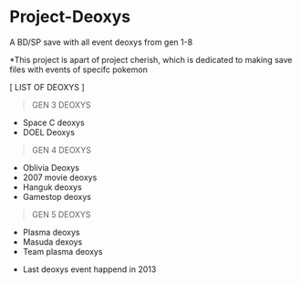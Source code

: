 # Project-Deoxys
A BD/SP save with all event deoxys from gen 1-8

*This project is apart of project cherish, which is dedicated to making save files with events of specifc pokemon

[ LIST OF DEOXYS ]

>GEN 3 DEOXYS
- Space C deoxys
- DOEL Deoxys

>GEN 4 DEOXYS
- Oblivia Deoxys
- 2007 movie deoxys
- Hanguk deoxys
- Gamestop deoxys

>GEN 5 DEOXYS
- Plasma deoxys
- Masuda dexoys
- Team plasma deoxys

* Last deoxys event happend in 2013

